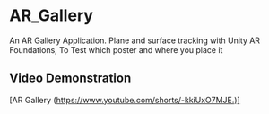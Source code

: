 # AR_Gallery

An AR Gallery Application. Plane and surface tracking with Unity AR Foundations,
To Test which poster and where you place it

## Video Demonstration

[AR Gallery (https://www.youtube.com/shorts/-kkiUxO7MJE.)]
